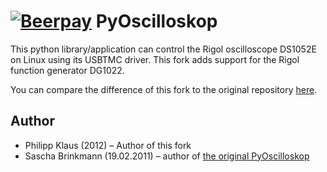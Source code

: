 [![Beerpay](http://test.beerpay.io/ecolell/PyOscilloskop/badge.svg?style=flat-square)](http://test.beerpay.io/ecolell/PyOscilloskop)
PyOscilloskop
=============

This python library/application can control the Rigol oscilloscope DS1052E on Linux using its USBTMC driver.
This fork adds support for the Rigol function generator DG1022.

You can compare the difference of this fork to the original repository [here](https://github.com/pklaus/PyOscilloskop/compare).

Author
------
* Philipp Klaus (2012) – Author of this fork
* Sascha Brinkmann (19.02.2011) – author of [the original PyOscilloskop][PyOscilloskop]

[PyOscilloskop]: https://github.com/sbrinkmann/PyOscilloskop
